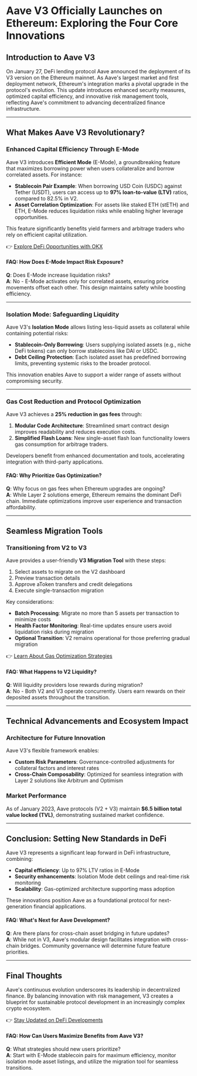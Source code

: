 # Aave V3 Officially Launches on Ethereum: Exploring the Four Core Innovations

## Introduction to Aave V3  
On January 27, DeFi lending protocol Aave announced the deployment of its V3 version on the Ethereum mainnet. As Aave's largest market and first deployment network, Ethereum's integration marks a pivotal upgrade in the protocol's evolution. This update introduces enhanced security measures, optimized capital efficiency, and innovative risk management tools, reflecting Aave's commitment to advancing decentralized finance infrastructure.

---

## What Makes Aave V3 Revolutionary?  

### Enhanced Capital Efficiency Through E-Mode  
Aave V3 introduces **Efficient Mode** (E-Mode), a groundbreaking feature that maximizes borrowing power when users collateralize and borrow correlated assets. For instance:  
- **Stablecoin Pair Example**: When borrowing USD Coin (USDC) against Tether (USDT), users can access up to **97% loan-to-value (LTV)** ratios, compared to 82.5% in V2.  
- **Asset Correlation Optimization**: For assets like staked ETH (stETH) and ETH, E-Mode reduces liquidation risks while enabling higher leverage opportunities.  

This feature significantly benefits yield farmers and arbitrage traders who rely on efficient capital utilization.  

👉 [Explore DeFi Opportunities with OKX](https://bit.ly/okx-bonus)  

#### FAQ: How Does E-Mode Impact Risk Exposure?  
**Q**: Does E-Mode increase liquidation risks?  
**A**: No - E-Mode activates only for correlated assets, ensuring price movements offset each other. This design maintains safety while boosting efficiency.  

---

### Isolation Mode: Safeguarding Liquidity  
Aave V3's **Isolation Mode** allows listing less-liquid assets as collateral while containing potential risks:  
- **Stablecoin-Only Borrowing**: Users supplying isolated assets (e.g., niche DeFi tokens) can only borrow stablecoins like DAI or USDC.  
- **Debt Ceiling Protection**: Each isolated asset has predefined borrowing limits, preventing systemic risks to the broader protocol.  

This innovation enables Aave to support a wider range of assets without compromising security.  

---

### Gas Cost Reduction and Protocol Optimization  
Aave V3 achieves a **25% reduction in gas fees** through:  
1. **Modular Code Architecture**: Streamlined smart contract design improves readability and reduces execution costs.  
2. **Simplified Flash Loans**: New single-asset flash loan functionality lowers gas consumption for arbitrage traders.  

Developers benefit from enhanced documentation and tools, accelerating integration with third-party applications.  

#### FAQ: Why Prioritize Gas Optimization?  
**Q**: Why focus on gas fees when Ethereum upgrades are ongoing?  
**A**: While Layer 2 solutions emerge, Ethereum remains the dominant DeFi chain. Immediate optimizations improve user experience and transaction affordability.  

---

## Seamless Migration Tools  

### Transitioning from V2 to V3  
Aave provides a user-friendly **V3 Migration Tool** with these steps:  
1. Select assets to migrate on the V2 dashboard  
2. Preview transaction details  
3. Approve aToken transfers and credit delegations  
4. Execute single-transaction migration  

Key considerations:  
- **Batch Processing**: Migrate no more than 5 assets per transaction to minimize costs  
- **Health Factor Monitoring**: Real-time updates ensure users avoid liquidation risks during migration  
- **Optional Transition**: V2 remains operational for those preferring gradual migration  

👉 [Learn About Gas Optimization Strategies](https://bit.ly/okx-bonus)  

#### FAQ: What Happens to V2 Liquidity?  
**Q**: Will liquidity providers lose rewards during migration?  
**A**: No - Both V2 and V3 operate concurrently. Users earn rewards on their deposited assets throughout the transition.  

---

## Technical Advancements and Ecosystem Impact  

### Architecture for Future Innovation  
Aave V3's flexible framework enables:  
- **Custom Risk Parameters**: Governance-controlled adjustments for collateral factors and interest rates  
- **Cross-Chain Composability**: Optimized for seamless integration with Layer 2 solutions like Arbitrum and Optimism  

### Market Performance  
As of January 2023, Aave protocols (V2 + V3) maintain **$6.5 billion total value locked (TVL)**, demonstrating sustained market confidence.  

---

## Conclusion: Setting New Standards in DeFi  

Aave V3 represents a significant leap forward in DeFi infrastructure, combining:  
- **Capital efficiency**: Up to 97% LTV ratios in E-Mode  
- **Security enhancements**: Isolation Mode debt ceilings and real-time risk monitoring  
- **Scalability**: Gas-optimized architecture supporting mass adoption  

These innovations position Aave as a foundational protocol for next-generation financial applications.  

#### FAQ: What's Next for Aave Development?  
**Q**: Are there plans for cross-chain asset bridging in future updates?  
**A**: While not in V3, Aave's modular design facilitates integration with cross-chain bridges. Community governance will determine future feature priorities.  

---

## Final Thoughts  

Aave's continuous evolution underscores its leadership in decentralized finance. By balancing innovation with risk management, V3 creates a blueprint for sustainable protocol development in an increasingly complex crypto ecosystem.  

👉 [Stay Updated on DeFi Developments](https://bit.ly/okx-bonus)  

#### FAQ: How Can Users Maximize Benefits from Aave V3?  
**Q**: What strategies should new users prioritize?  
**A**: Start with E-Mode stablecoin pairs for maximum efficiency, monitor isolation mode asset listings, and utilize the migration tool for seamless transitions.